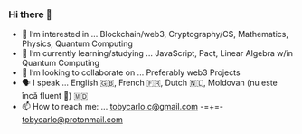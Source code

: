 ### Hi there 👋

- 🔭 I’m interested in ... Blockchain/web3, Cryptography/CS, Mathematics, Physics, Quantum Computing
- 🌱 I’m currently learning/studying ... JavaScript, Pact, Linear Algebra w/in Quantum Computing
- 👯 I’m looking to collaborate on ... Preferably web3 Projects 
- 🗣 I speak ... English 🇬🇧, French 🇫🇷, Dutch 🇳🇱, Moldovan (nu este încă fluent 🙂) 🇲🇩
- 📫 How to reach me: ... tobycarlo.c@gmail.com -=+=- tobycarlo@protonmail.com
